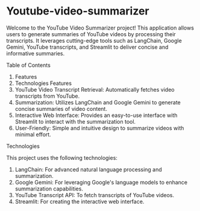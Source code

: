 # Youtube-video-summarizer

Welcome to the YouTube Video Summarizer project! This application allows users to generate summaries of YouTube videos by processing their transcripts. It leverages cutting-edge tools such as LangChain, Google Gemini, YouTube transcripts, and Streamlit to deliver concise and informative summaries.

Table of Contents
1) Features
2) Technologies
Features
1) YouTube Video Transcript Retrieval: Automatically fetches video transcripts from YouTube.
2) Summarization: Utilizes LangChain and Google Gemini to generate concise summaries of video content.
3) Interactive Web Interface: Provides an easy-to-use interface with Streamlit to interact with the summarization tool.
4) User-Friendly: Simple and intuitive design to summarize videos with minimal effort.


Technologies

This project uses the following technologies:

1) LangChain: For advanced natural language processing and summarization.
2) Google Gemini: For leveraging Google's language models to enhance summarization capabilities.
3) YouTube Transcript API: To fetch transcripts of YouTube videos.
4) Streamlit: For creating the interactive web interface.
